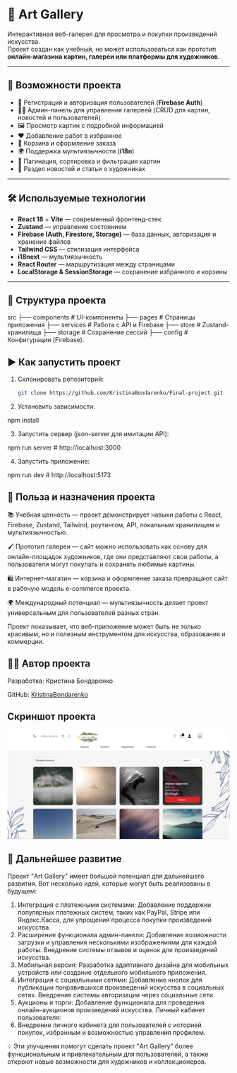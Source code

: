 # 🎨 Art Gallery

Интерактивная веб-галерея для просмотра и покупки произведений искусства.  
Проект создан как учебный, но может использоваться как прототип **онлайн-магазина картин, галереи или платформы для художников**.

---

## 🚀 Возможности проекта

- 🔑 Регистрация и авторизация пользователей (**Firebase Auth**)
- 👩‍💼 Админ-панель для управления галереей (CRUD для картин, новостей и пользователей)
- 🖼️ Просмотр картин с подробной информацией
- ❤️ Добавление работ в избранное
- 🛒 Корзина и оформление заказа
- 🌍 Поддержка мультиязычности (**i18n**)
- 📑 Пагинация, сортировка и фильтрация картин
- 📰 Раздел новостей и статьи о художниках

---

## 🛠️ Используемые технологии

- **React 18** + **Vite** — современный фронтенд-стек
- **Zustand** — управление состоянием
- **Firebase (Auth, Firestore, Storage)** — база данных, авторизация и хранение файлов
- **Tailwind CSS** — стилизация интерфейса
- **i18next** — мультиязычность
- **React Router** — маршрутизация между страницами
- **LocalStorage & SessionStorage** — сохранение избранного и корзины

---

## 📂 Структура проекта

src
├── components # UI-компоненты
├── pages # Страницы приложения
├── services # Работа с API и Firebase
├── store # Zustand-хранилища
├── storage # Сохранение сессий
├── config # Конфигурации (Firebase).

## ▶️ Как запустить проект

1. Склонировать репозиторий:

   ```bash
   git clone https://github.com/KristinaBondarenko/Final-project.git

   ```

2. Установить зависимости:

npm install

3. Запустить сервер (json-server для имитации API):

npm run server # http://localhost:3000

4. Запустить приложение:

npm run dev # http://localhost:5173

## 🎯 Польза и назначения проекта

📚 Учебная ценность — проект демонстрирует навыки работы с React, Firebase, Zustand, Tailwind, роутингом, API, локальным хранилищем и мультиязычностью.

🖌️ Прототип галереи — сайт можно использовать как основу для онлайн-площадок художников, где они представляют свои работы, а пользователи могут покупать и сохранять любимые картины.

🛍️ Интернет-магазин — корзина и оформление заказа превращают сайт в рабочую модель e-commerce проекта.

🌍 Международный потенциал — мультиязычность делает проект универсальным для пользователей разных стран.

Проект показывает, что веб-приложение может быть не только красивым, но и полезным инструментом для искусства, образования и коммерции.

## 👩‍🎨 Автор проекта

Разработка: Кристина Бондаренко

GitHub: [KristinaBondarenko](https://github.com/KristinaBondarenko)

## Скриншот проекта

![Screenshot](./public/Screenshot.png)

## 🚀 Дальнейшее развитие

Проект "Art Gallery" имеет большой потенциал для дальнейшего развития. Вот несколько идей, которые могут быть реализованы в будущем:

1. Интеграция с платежными системами:
   Добавление поддержки популярных платежных систем, таких как PayPal, Stripe или Яндекс.Касса, для упрощения процесса покупки произведений искусства.
2. Расширение функционала админ-панели:
   Добавление возможности загрузки и управления несколькими изображениями для каждой работы.
   Внедрение системы отзывов и оценок для произведений искусства.
3. Мобильная версия:
   Разработка адаптивного дизайна для мобильных устройств или создание отдельного мобильного приложения.
4. Интеграция с социальными сетями:
   Добавление кнопок для публикации понравившихся произведений искусства в социальных сетях.
   Внедрение системы авторизации через социальные сети.
5. Аукционы и торги:
   Добавление функционала для проведения онлайн-аукционов произведений искусства.
   Личный кабинет пользователя:
6. Внедрение личного кабинета для пользователей с историей покупок, избранным и возможностью управления профилем.

💡 Эти улучшения помогут сделать проект "Art Gallery" более функциональным и привлекательным для пользователей, а также откроют новые возможности для художников и коллекционеров.
